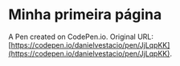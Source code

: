 # Minha primeira página 

A Pen created on CodePen.io. Original URL: [https://codepen.io/danielvestacio/pen/JjLqpKK](https://codepen.io/danielvestacio/pen/JjLqpKK).

